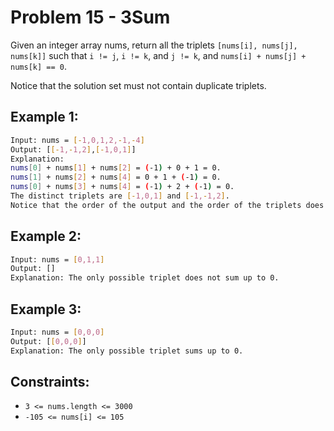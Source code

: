 
# Problem 15 - 3Sum

Given an integer array nums, return all the triplets `[nums[i], nums[j], nums[k]]` such that `i != j`, `i != k`, and `j != k`, and `nums[i] + nums[j] + nums[k] == 0`.

Notice that the solution set must not contain duplicate triplets.

 

## Example 1:
```bash
Input: nums = [-1,0,1,2,-1,-4]
Output: [[-1,-1,2],[-1,0,1]]
Explanation: 
nums[0] + nums[1] + nums[2] = (-1) + 0 + 1 = 0.
nums[1] + nums[2] + nums[4] = 0 + 1 + (-1) = 0.
nums[0] + nums[3] + nums[4] = (-1) + 2 + (-1) = 0.
The distinct triplets are [-1,0,1] and [-1,-1,2].
Notice that the order of the output and the order of the triplets does not matter.
```
## Example 2:
```bash
Input: nums = [0,1,1]
Output: []
Explanation: The only possible triplet does not sum up to 0.
```
## Example 3:
```bash
Input: nums = [0,0,0]
Output: [[0,0,0]]
Explanation: The only possible triplet sums up to 0.
``` 

## Constraints:

- `3 <= nums.length <= 3000`
- `-105 <= nums[i] <= 105`
